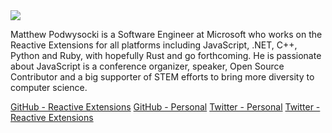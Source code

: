 <img src="https://github.com/Reactive-Extensions/blog-posts/blob/master/davidwalshblog/images/matthew.podwysocki.jpg">

Matthew Podwysocki is a Software Engineer at Microsoft who works on the Reactive Extensions for all platforms including JavaScript, .NET, C++, Python and Ruby, with hopefully Rust and go forthcoming.  He is passionate about JavaScript is a conference organizer, speaker, Open Source Contributor and a big supporter of STEM efforts to bring more diversity to computer science.

[GitHub - Reactive Extensions](https://github.com/reactive-extensions)
[GitHub - Personal](https://github.com/mattpodwysocki)
[Twitter - Personal](https://twitter.com/mattpodwysocki)
[Twitter - Reactive Extensions](https://twitter.com/ReactiveX)
